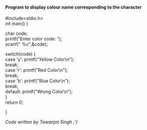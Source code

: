 #### Program to display colour name corresponding to the character

#include<stdio.h>  
int main()              {  
  
char code;  
printf("Enter color code:  ");  
scanf(" %c",&code);  
  
switch(code)    {  
case 'y':       printf("Yellow Color\n");  
                break;  
case 'r':       printf("Red Color\n");  
                break;  
case 'b':       printf("Blue Color\n");  
                break;  
default:        printf("Wrong Color\n");  
}  
return 0;  
  
}

*Code written by Tawanjot Singh ;')*